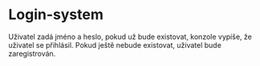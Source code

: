 # Login-system
Uživatel zadá jméno a heslo, pokud už bude existovat, konzole vypíše, že uživatel se přihlásil. Pokud ještě nebude existovat, uživatel bude zaregistrován.
